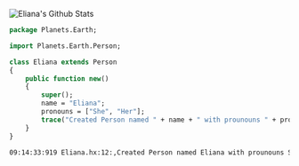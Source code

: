 ![Eliana's Github Stats](https://github-readme-stats.vercel.app/api?username=cheese-curd&show_icons=true&theme=synthwave&count_private=true&custom_title=Eliana%27s%20Github%20Stats)
```hx
package Planets.Earth;

import Planets.Earth.Person;

class Eliana extends Person
{
    public function new()
    {
        super();
        name = "Eliana";
        pronouns = ["She", "Her"];
        trace("Created Person named " + name + " with prounouns " + pronouns.join("/"));
    }
}
```

```bash
09:14:33:919 Eliana.hx:12:,Created Person named Eliana with prounouns She/Her
 ```
